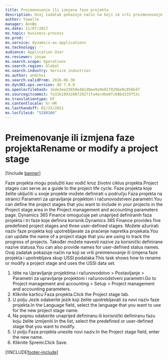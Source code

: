 ```yaml
---
title: Preimenovanje ili izmjena faze projekta
description: Ovaj zadatak pokazuje način na koji se vrši preimenovanje ili izmjena faze projekta.
author: Yowelle
manager: AnnBe
ms.date: 11/07/2017
ms.topic: business-process
ms.prod: ''
ms.service: dynamics-ax-applications
ms.technology: ''
audience: Application User
ms.reviewer: josaw
ms.search.scope: Operations
ms.search.region: Global
ms.search.industry: Service industries
ms.author: andchoi
ms.search.validFrom: 2016-06-30
ms.dyn365.ops.version: AX 7.0.0
ms.openlocfilehash: 1bde3ee32659e481d8ae9a9e01f029be0c856b47
ms.sourcegitcommit: fa32b1893286f20271fa4ec4be8fc68bd135f53c
ms.translationtype: HT
ms.contentlocale: hr-HR
ms.lasthandoff: 02/15/2021
ms.locfileid: "5288166"
---
```

# <a name="rename-or-modify-a-project-stage"></a><span data-ttu-id="f6fa2-103">Preimenovanje ili izmjena faze projekta</span><span class="sxs-lookup"><span data-stu-id="f6fa2-103">Rename or modify a project stage</span></span>

[!include [banner](../../includes/banner.md)]

<span data-ttu-id="f6fa2-104">Faze projekta mogu poslužiti kao vodič kroz životni ciklus projekta.</span><span class="sxs-lookup"><span data-stu-id="f6fa2-104">Project stages can serve as a guide to the project life cycle.</span></span> <span data-ttu-id="f6fa2-105">Faze projekta koje želite uključiti u svoje projekte možete definirati u području Faza projekta na stranici Parametri za upravljanje projektom i računovodstveni parametri.</span><span class="sxs-lookup"><span data-stu-id="f6fa2-105">You can define the project stages that you want to include in your projects in the Project stage area in the Project management and accounting parameters page.</span></span> <span data-ttu-id="f6fa2-106">Dynamics 365 Finance omogućuje pet unaprijed definiranih faza projekta i tri faze koje definira korisnik.</span><span class="sxs-lookup"><span data-stu-id="f6fa2-106">Dynamics 365 Finance provides five predefined project stages and three user-defined stages.</span></span> <span data-ttu-id="f6fa2-107">Možete ažurirati naziv faze projekta koji upotrebljavate za praćenje napretka projekata.</span><span class="sxs-lookup"><span data-stu-id="f6fa2-107">You can update the name of a project stage that you are using to track the progress of projects.</span></span> <span data-ttu-id="f6fa2-108">Također možete navesti nazive za korisnički definirane nazive statusa.</span><span class="sxs-lookup"><span data-stu-id="f6fa2-108">You can also provide names for user-defined status names.</span></span> <span data-ttu-id="f6fa2-109">Ovaj zadatak pokazuje način na koji se vrši preimenovanje ili izmjena faze projekta i upotrebljava skup USSI podataka.</span><span class="sxs-lookup"><span data-stu-id="f6fa2-109">This task shows how to rename or modify a project stage and uses the USSI data set.</span></span>

1. <span data-ttu-id="f6fa2-110">Idite na Upravljanje projektima i računovodstvo > Postavljanje > Parametri za upravljanje projektom i računovodstveni parametri.</span><span class="sxs-lookup"><span data-stu-id="f6fa2-110">Go to Project management and accounting > Setup > Project management and accounting parameters.</span></span>
2. <span data-ttu-id="f6fa2-111">Kliknite karticu Faza projekta.</span><span class="sxs-lookup"><span data-stu-id="f6fa2-111">Click the Project stage tab.</span></span>
3. <span data-ttu-id="f6fa2-112">U polju Jezik odaberite jezik koji želite upotrebljavati za novi naziv faze projekta.</span><span class="sxs-lookup"><span data-stu-id="f6fa2-112">In the Language field, select the language that you want to use for the new project stage name.</span></span>
4. <span data-ttu-id="f6fa2-113">Na popisu odaberite unaprijed definiranu ili korisnički definiranu fazu koju želite izmijeniti.</span><span class="sxs-lookup"><span data-stu-id="f6fa2-113">In the list, select the predefined or user-defined stage that you want to modify.</span></span> 
5. <span data-ttu-id="f6fa2-114">U polju Faza projekta unesite novi naziv.</span><span class="sxs-lookup"><span data-stu-id="f6fa2-114">In the Project stage field, enter the new name.</span></span>
6. <span data-ttu-id="f6fa2-115">Kliknite Spremi.</span><span class="sxs-lookup"><span data-stu-id="f6fa2-115">Click Save.</span></span>


[!INCLUDE[footer-include](../../includes/footer-banner.md)]